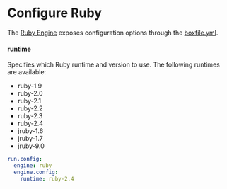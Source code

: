 # Configure Ruby
The <a href="https://github.com/nanobox-io/nanobox-engine-ruby" target="\_blank">Ruby Engine</a> exposes configuration options through the <a href="http://docs.nanobox.io/boxfile/" target="\_blank">boxfile.yml</a>.

#### runtime
Specifies which Ruby runtime and version to use. The following runtimes are available:

- ruby-1.9
- ruby-2.0
- ruby-2.1
- ruby-2.2
- ruby-2.3
- ruby-2.4
- jruby-1.6
- jruby-1.7
- jruby-9.0

```yaml
run.config:
  engine: ruby
  engine.config:
    runtime: ruby-2.4
```
